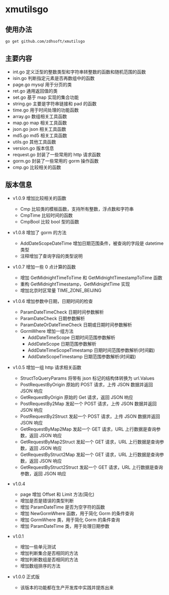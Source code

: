 # xmutilsgo

## 使用办法

```bash
go get github.com/zdhsoft/xmutilsgo
```

## 主要内容

-   int.go 定义泛型的整数类型和字符串转整数的函数和随机范围的函数
-   isin.go 判断指定元素是否再数组中的函数
-   page.go mysql 用于分页的类
-   ret.go 通用返回值的类
-   set.go 基于 map 实现的集合功能
-   string.go 主要是字符串链接和 pad 的函数
-   time.go 用于时间处理的功能函数
-   array.go 数组相关工具函数
-   map.go map 相关工具函数
-   json.go json 相关工具函数
-   md5.go md5 相关工具函数
-   utils.go 其他工具函数
-   version.go 版本信息
-   request.go 封装了一些常用的 http 请求函数
-   gorm.go 封装了一些常用的 gorm 操作函数
-   cmp.go 比较相关的函数

## 版本信息

-   v1.0.9 增加比较相关的函数
    -   Cmp 比较类的模板函数，支持所有整数，浮点数和字符串
    -   CmpTime 比较时间的函数
    -   CmpBool 比较 bool 型的函数
-   v1.0.8 增加了 gorm 的方法

    -   AddDateScopeDateTime 增加日期范围条件，被查询的字段是 datetime 类型
    -   注释增加了查询字段的类型说明

-   v1.0.7 增加一些 0 点计算的函数

    -   增加 GetMidnightTimeToTime 和 GetMidnightTimestampToTime 函数
    -   重构 GetMidnightTimestamp，GetMidnightTime 实现
    -   增加北京时区常量 TIME_ZONE_BEIJING

-   v1.0.6 增加参数中日期，日期时间的检查

    -   ParamDateTimeCheck 日期时间参数解析
    -   ParamDateCheck 日期参数解析
    -   ParamDateOrDateTimeCheck 日期或日期时间参数解析
    -   GormWhere 增加一组方法
        -   AddDateTimeScope 日期时间范围参数解析
        -   AddDateScope 日期范围参数解析
        -   AddDateTimeScopeTimestamp 日期时间范围参数解析(时间戳)
        -   AddDateScopeTimestamp 日期范围参数解析(时间戳)

-   v1.0.5 增加一组 http 请求相关函数

    -   StructToQueryParams 将带有 json 标记的结构体转换为 url.Values
    -   PostRequestByOrigin 原始的 POST 请求，上传 JSON 数据并返回 JSON 响应
    -   GetRequestByOrigin 原始的 Get 请求，返回 JSON 响应
    -   PostRequestBy2Map 发起一个 POST 请求，上传 JSON 数据并返回 JSON 响应
    -   PostRequestBy2Struct 发起一个 POST 请求，上传 JSON 数据并返回 JSON 响应
    -   GetRequestByMap2Map 发起一个 GET 请求，URL 上行数据是查询参数，返回 JSON 响应
    -   GetRequestByMap2Struct 发起一个 GET 请求，URL 上行数据是查询参数，返回 JSON 响应
    -   GetRequestByStruct2Map 发起一个 GET 请求，URL 上行数据是查询参数，返回 JSON 响应
    -   GetRequestByStruct2Struct 发起一个 GET 请求，URL 上行数据是查询参数，返回 JSON 响应

-   v1.0.4
    -   page 增加 Offset 和 Limit 方法(简化)
    -   增加是否是错误的类型判断
    -   增加 ParamDateTime 是否为空字符的函数
    -   增加 NewGormWhere 函数，用于简化 Gorm 的条件查询
    -   增加 GormWhere 类，用于简化 Gorm 的条件查询
    -   增加 ParamDateTime 类，用于处理日期参数
-   v1.0.1

    -   增加一些单元测试
    -   增加判断集合是否相同的方法
    -   增加判断数组是否相同的方法
    -   增加数组排序的方法

-   v1.0.0 正式版
    -   该版本的功能都在生产开发库中实践并提炼出来
